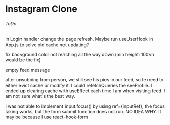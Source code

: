 #  Instagram Clone


###### ToDo
in Login handler change the page refresh. Maybe run useUserHook in App.js to solve 
old cache not updating?

fix background color not reaching all the way down (min height: 100vh would be the fix)

empty feed message

after unsubbing from person, we still see his pics in our feed, so fe need to either evict cache
or modify it. I could refetchQueries the seeProfile. I ended up clearing cache with useEffect each time I am when visiting feed. I am not sure what's the best way.

I was not able to implement input.focus() by using ref={inputRef}, the focus taking works, but the form submit function does not run. NO IDEA WHY. It may be because I use react-hook-form